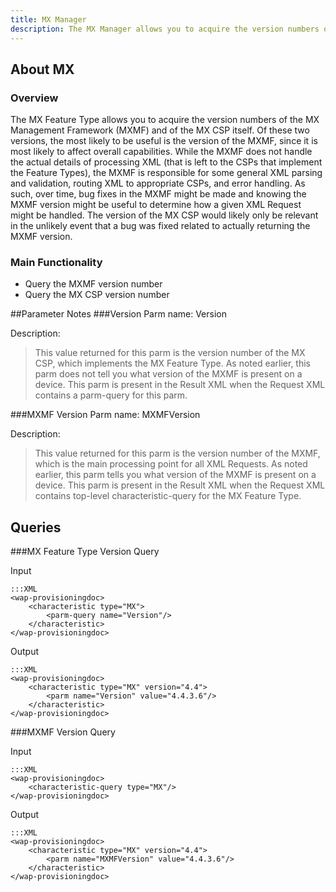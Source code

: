 ```yaml
---
title: MX Manager
description: The MX Manager allows you to acquire the version numbers of the MX Management Framework (MXMF) and of the MX CSP itself.
---
```


## About MX

### Overview

The MX Feature Type allows you to acquire the version numbers of the MX Management Framework (MXMF) and of the MX CSP itself. Of these two versions, the most likely to be useful is the version of the MXMF, since it is most likely to affect overall capabilities. While the MXMF does not handle the actual details of processing XML (that is left to the CSPs that implement the Feature Types), the MXMF is responsible for some general XML parsing and validation, routing XML to appropriate CSPs, and error handling. As such, over time, bug fixes in the MXMF might be made and knowing the MXMF version might be useful to determine how a given XML Request might be handled. The version of the MX CSP would likely only be relevant in the unlikely event that a bug was fixed related to actually returning the MXMF version.

### Main Functionality

* Query the MXMF version number
* Query the MX CSP version number


##Parameter Notes
###Version
Parm name: Version

Description:

>This value returned for this parm is the version number of the MX CSP, which implements the MX Feature Type. As noted earlier, this parm does not tell you what version of the MXMF is present on a device. This parm is present in the Result XML when the Request XML contains a parm-query for this parm.

###MXMF Version
Parm name: MXMFVersion

Description:

>This value returned for this parm is the version number of the MXMF, which is the main processing point for all XML Requests. As noted earlier, this parm tells you what version of the MXMF is present on a device. This parm is present in the Result XML when the Request XML contains top-level characteristic-query for the MX Feature Type.

## Queries
###MX Feature Type Version Query

Input

	:::XML
	<wap-provisioningdoc>
		<characteristic type="MX">
			<parm-query name="Version"/>
		</characteristic>
	</wap-provisioningdoc>

Output

	:::XML
	<wap-provisioningdoc>
		<characteristic type="MX" version="4.4">
			<parm name="Version" value="4.4.3.6"/>
		</characteristic>
	</wap-provisioningdoc>

###MXMF Version Query

Input

	:::XML
	<wap-provisioningdoc>
		<characteristic-query type="MX"/>
	</wap-provisioningdoc>
	
Output

	:::XML
	<wap-provisioningdoc>
		<characteristic type="MX" version="4.4">
			<parm name="MXMFVersion" value="4.4.3.6"/>
		</characteristic>
	</wap-provisioningdoc>
	
